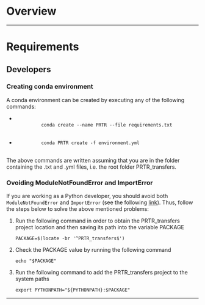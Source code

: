 # Overview

<hr/>

# Requirements

## Developers

### Creating conda environment

A conda environment can be created by executing any of the following commands:

<ul>
  <li>
    <div class="snippet-clipboard-content position-relative" data-snippet-clipboard-copy-content=" conda create --name PRTR --file requirements.txt">
      <pre> 
        <code>conda create --name PRTR --file requirements.txt</code>
       </pre>
    </div>
  </li>
  <li>
    <div class="snippet-clipboard-content position-relative" data-snippet-clipboard-copy-content=" conda PRTR create -f environment.yml">
      <pre>
        <code>conda PRTR create -f environment.yml</code>
      </pre>
    </div>
  </li>
</ul>

The above commands are written assuming that you are in the folder containing the .txt and .yml files, i.e. the root folder PRTR_transfers. 

### Ovoiding ModuleNotFoundError and ImportError

If you are working as a Python developer, you should avoid both ```ModuleNotFoundError``` and ```ImportError``` (see the following [link](https://towardsdatascience.com/how-to-fix-modulenotfounderror-and-importerror-248ce5b69b1c)). Thus, follow the steps below to solve the above mentioned problems:

<ol>
  <li>
    Run the following command in order to obtain the PRTR_transfers project location and then saving its path into the variable PACKAGE
    
    PACKAGE=$(locate -br '^PRTR_transfers$')
  </li>
  <li>
    Check the PACKAGE value by running the following command
    
    echo "$PACKAGE"
   </li>
   <li>
     Run the following command to add the PRTR_transfers project to the system paths
     
    export PYTHONPATH="${PYTHONPATH}:$PACKAGE"
   </li>
</ol>

<hr/>
